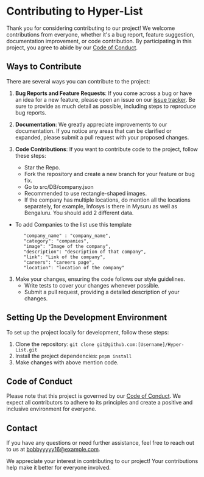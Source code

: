 # Contributing to Hyper-List

Thank you for considering contributing to our project! We welcome contributions from everyone, whether it's a bug report, feature suggestion, documentation improvement, or code contribution. By participating in this project, you agree to abide by our [Code of Conduct](./CODE_OF_CONDUCT.md).

## Ways to Contribute

There are several ways you can contribute to the project:

1. **Bug Reports and Feature Requests**: If you come across a bug or have an idea for a new feature, please open an issue on our [issue tracker](https://github.com/bobbyy16/Hyper-List/issues). Be sure to provide as much detail as possible, including steps to reproduce bug reports.

2. **Documentation**: We greatly appreciate improvements to our documentation. If you notice any areas that can be clarified or expanded, please submit a pull request with your proposed changes.

3. **Code Contributions**: If you want to contribute code to the project, follow these steps:
   - Star the Repo.
   - Fork the repository and create a new branch for your feature or bug fix.
   - Go to src/DB/company.json
   - Recommended to use rectangle-shaped images.
   - If the company has multiple locations, do mention all the locations separately, for example, Infosys is there in Mysuru as well as Bengaluru. You should add 2 different data.
- To add Companies to the list use this template  
   
         "company_name" : "company_name",
         "category": "companies",
         "image": "Image of the company",
         "description": "description of that company",
         "link": "Link of the company",
         "careers": "careers page",
         "location": "location of the company"


3. Make your changes, ensuring the code follows our style guidelines.
   - Write tests to cover your changes whenever possible.
   - Submit a pull request, providing a detailed description of your changes.

## Setting Up the Development Environment

To set up the project locally for development, follow these steps:

1. Clone the repository: `git clone git@github.com:[Username]/Hyper-List.git`
2. Install the project dependencies: `pnpm install`
3. Make changes with above mention code.


## Code of Conduct

Please note that this project is governed by our [Code of Conduct](./CODE_OF_CONDUCT.md). We expect all contributors to adhere to its principles and create a positive and inclusive environment for everyone.

## Contact

If you have any questions or need further assistance, feel free to reach out to us at bobbyyyyy16@example.com.

We appreciate your interest in contributing to our project! Your contributions help make it better for everyone involved.
